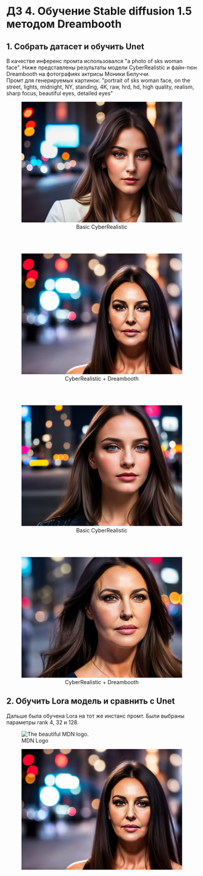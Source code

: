 # ДЗ 4. Обучение Stable diffusion 1.5 методом Dreambooth
## 1. Собрать датасет и обучить Unet
В качестве инференс промта использовался "a photo of sks woman face". Ниже представлены результаты модели CyberRealistic и файн-тюн Dreambooth на фотографиях актрисы Моники Белуччи.  
Промт для генерируемых картинок: "portrait of sks woman face, on the street, lights, midnight, NY, standing, 4K, raw, hrd, hd, high quality, realism, sharp focus,  beautiful eyes, detailed eyes"
<figure>
  <img
  src="https://github.com/Uberwald/GAN_study/blob/homework_4/results/Lora_rank4.png"
  alt="Basic CyberRealistic">
  <div align="center"><figcaption>Basic CyberRealistic</figcaption></div>
</figure>   

<br><br>

<figure>
  <img
  src="https://github.com/Uberwald/GAN_study/blob/homework_4/results/DB_1.png"
  alt="CyberRealistic + Dreambooth">
  <div align="center"><figcaption>CyberRealistic + Dreambooth</figcaption></div>
</figure> 

<br><br>

<figure>
  <img
  src="https://github.com/Uberwald/GAN_study/blob/homework_4/results/Lora_rank4_2.png"
  alt="Basic CyberRealistic">
  <div align="center"><figcaption>Basic CyberRealistic</figcaption></div>
</figure>  

<br><br>

<figure>
  <img
  src="https://github.com/Uberwald/GAN_study/blob/homework_4/results/DB_2.png"
  alt="CyberRealistic + Dreambooth">
  <div align="center"><figcaption>CyberRealistic + Dreambooth</figcaption></div>
</figure>



## 2. Обучить Lora модель и сравнить с Unet
Дальше была обучена Lora на тот же инстанс промт. Были выбраны параметры rank 4, 32 и 128.


<figure>
  <img
  src="https://developer.mozilla.org/static/img/favicon144.png"
  alt="The beautiful MDN logo.">
  <figcaption>MDN Logo</figcaption>
</figure>


<figure>
  <img
  src="https://github.com/Uberwald/GAN_study/blob/homework_4/DB_1.png"
  alt="">
</figure>  
